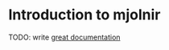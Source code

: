 # Introduction to mjolnir

TODO: write [great documentation](http://jacobian.org/writing/what-to-write/)

